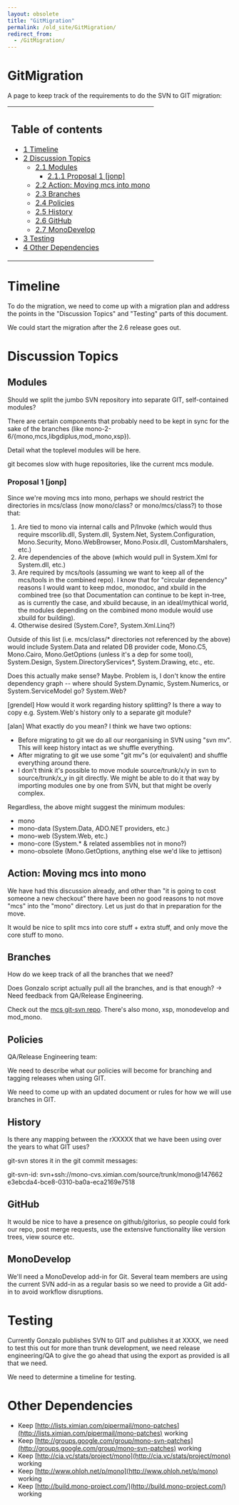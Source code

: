 ```yaml
---
layout: obsolete
title: "GitMigration"
permalink: /old_site/GitMigration/
redirect_from:
  - /GitMigration/
---
```


GitMigration
============

A page to keep track of the requirements to do the SVN to GIT migration:

<table>
<col width="100%" />
<tbody>
<tr class="odd">
<td align="left"><h2>Table of contents</h2>
<ul>
<li><a href="#timeline">1 Timeline</a></li>
<li><a href="#discussion-topics">2 Discussion Topics</a>
<ul>
<li><a href="#modules">2.1 Modules</a>
<ul>
<li><a href="#proposal-1-jonp">2.1.1 Proposal 1 [jonp]</a></li>
</ul></li>
<li><a href="#action-moving-mcs-into-mono">2.2 Action: Moving mcs into mono</a></li>
<li><a href="#branches">2.3 Branches</a></li>
<li><a href="#policies">2.4 Policies</a></li>
<li><a href="#history">2.5 History</a></li>
<li><a href="#github">2.6 GitHub</a></li>
<li><a href="#monodevelop">2.7 MonoDevelop</a></li>
</ul></li>
<li><a href="#testing">3 Testing</a></li>
<li><a href="#other-dependencies">4 Other Dependencies</a></li>
</ul></td>
</tr>
</tbody>
</table>

Timeline
========

To do the migration, we need to come up with a migration plan and address the points in the "Discussion Topics" and "Testing" parts of this document.

We could start the migration after the 2.6 release goes out.

Discussion Topics
=================

Modules
-------

Should we split the jumbo SVN repository into separate GIT, self-contained modules?

There are certain components that probably need to be kept in sync for the sake of the branches (like mono-2-6/{mono,mcs,libgdiplus,mod\_mono,xsp}).

Detail what the toplevel modules will be here.

git becomes slow with huge repositories, like the current mcs module.

### Proposal 1 [jonp]

Since we're moving mcs into mono, perhaps we should restrict the directories in mcs/class (now mono/class? or mono/mcs/class?) to those that:

1.  Are tied to mono via internal calls and P/Invoke (which would thus require mscorlib.dll, System.dll, System.Net, System.Configuration, Mono.Security, Mono.WebBrowser, Mono.Posix.dll, CustomMarshalers, etc.)
2.  Are dependencies of the above (which would pull in System.Xml for System.dll, etc.)
3.  Are required by mcs/tools (assuming we want to keep all of the mcs/tools in the combined repo). I know that for "circular dependency" reasons I would want to keep mdoc, monodoc, and xbuild in the combined tree (so that Documentation can continue to be kept in-tree, as is currently the case, and xbuild because, in an ideal/mythical world, the modules depending on the combined mono module would use xbuild for building).
4.  Otherwise desired (System.Core?, System.Xml.Linq?)

Outside of this list (i.e. mcs/class/\* directories not referenced by the above) would include System.Data and related DB provider code, Mono.C5, Mono.Cairo, Mono.GetOptions (unless it's a dep for some tool), System.Design, System.DirectoryServices\*, System.Drawing, etc., etc.

Does this actually make sense? Maybe. Problem is, I don't know the entire dependency graph -- where should System.Dynamic, System.Numerics, or System.ServiceModel go? System.Web?

[grendel] How would it work regarding history splitting? Is there a way to copy e.g. System.Web's history only to a separate git module?

[alan] What exactly do you mean? I think we have two options:

-   Before migrating to git we do all our reorganising in SVN using "svn mv". This will keep history intact as we shuffle everything.
-   After migrating to git we use some "git mv"s (or equivalent) and shuffle everything around there.
-   I don't think it's possible to move module source/trunk/x/y in svn to source/trunk/x\_y in git directly. We might be able to do it that way by importing modules one by one from SVN, but that might be overly complex.

Regardless, the above might suggest the minimum modules:

-   mono
-   mono-data (System.Data, ADO.NET providers, etc.)
-   mono-web (System.Web, etc.)
-   mono-core (System.\* & related assemblies not in mono?)
-   mono-obsolete (Mono.GetOptions, anything else we'd like to jettison)

Action: Moving mcs into mono
----------------------------

We have had this discussion already, and other than "it is going to cost someone a new checkout" there have been no good reasons to not move "mcs" into the "mono" directory. Let us just do that in preparation for the move.

It would be nice to split mcs into core stuff + extra stuff, and only move the core stuff to mono.

Branches
--------

How do we keep track of all the branches that we need?

Does Gonzalo script actually pull all the branches, and is that enough? -\> Need feedback from QA/Release Engineering.

Check out the [mcs git-svn repo](http://repo.or.cz/w/mcs.git). There's also mono, xsp, monodevelop and mod\_mono.

Policies
--------

QA/Release Engineering team:

We need to describe what our policies will become for branching and tagging releases when using GIT.

We need to come up with an updated document or rules for how we will use branches in GIT.

History
-------

Is there any mapping between the rXXXXX that we have been using over the years to what GIT uses?

git-svn stores it in the git commit messages:

git-svn-id: svn+ssh://mono-cvs.ximian.com/source/trunk/mono@147662 e3ebcda4-bce8-0310-ba0a-eca2169e7518

GitHub
------

It would be nice to have a presence on github/gitorius, so people could fork our repo, post merge requests, use the extensive functionality like version trees, view source etc.

MonoDevelop
-----------

We'll need a MonoDevelop add-in for Git. Several team members are using the current SVN add-in as a regular basis so we need to provide a Git add-in to avoid workflow disruptions.

Testing
=======

Currently Gonzalo publishes SVN to GIT and publishes it at XXXX, we need to test this out for more than trunk development, we need release engineering/QA to give the go ahead that using the export as provided is all that we need.

We need to determine a timeline for testing.

Other Dependencies
==================

-   Keep [http://lists.ximian.com/pipermail/mono-patches](http://lists.ximian.com/pipermail/mono-patches) working
-   Keep [http://groups.google.com/group/mono-svn-patches](http://groups.google.com/group/mono-svn-patches) working
-   Keep [http://cia.vc/stats/project/mono](http://cia.vc/stats/project/mono) working
-   Keep [http://www.ohloh.net/p/mono](http://www.ohloh.net/p/mono) working
-   Keep [http://build.mono-project.com/](http://build.mono-project.com/) working


